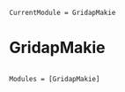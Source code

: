 ```@meta
CurrentModule = GridapMakie
```

# GridapMakie

```@index
```

```@autodocs
Modules = [GridapMakie]
```
